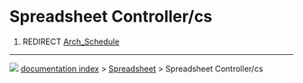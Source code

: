 # Spreadsheet Controller/cs
1.  REDIRECT [Arch_Schedule](Arch_Schedule.md)



---
![](images/Button_right.svg) [documentation index](../README.md) > [Spreadsheet](Spreadsheet_Workbench.md) > Spreadsheet Controller/cs
